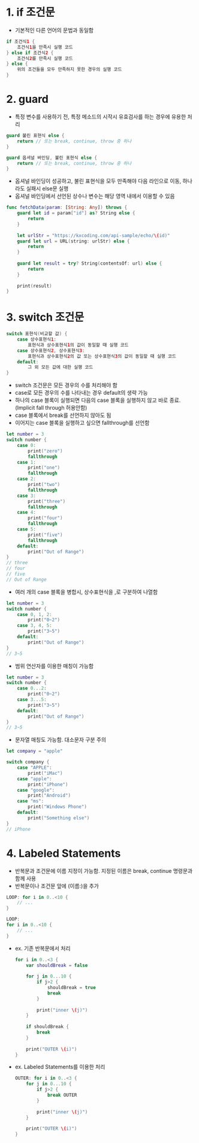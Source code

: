 # 1. if 조건문

- 기본적인 다른 언어의 문법과 동일함

```swift
if 조건식1 {
	조건식1을 만족시 실행 코드
} else if 조건식2 {
	조건식2를 만족시 실행 코드
} else {
	위의 조건들을 모두 만족하지 못한 경우의 실행 코드
}
```



# 2. guard

- 특정 변수를 사용하기 전, 특정 메소드의 시작시 유효검사를 하는 경우에 유용한 처리

```swift
guard 불린 표현식 else {
    return // 또는 break, continue, throw 중 하나
}

guard 옵셔널 바인딩, 불린 표현식 else {
    return // 또는 break, continue, throw 중 하나
}
```

- 옵셔널 바인딩이 성공하고, 불린 표현식을 모두 만족해야 다음 라인으로 이동, 하나라도 실패시 else문 실행
- 옵셔널 바인딩에서 선언된 상수나 변수는 해당 영역 내에서 이용할 수 있음

```swift
func fetchData(param: [String: Any]) throws {
    guard let id = param["id"] as? String else {
        return
    }
    
    let urlStr = "https://kxcoding.com/api-sample/echo/\(id)"
    guard let url = URL(string: urlStr) else {
        return
    }
    
    guard let result = try? String(contentsOf: url) else {
        return
    }
    
    print(result)
}
```



# 3. switch 조건문

```swift
switch 표현식(비교할 값) {
    case 상수표현식1:
    	표현식과 상수표현식1의 값이 동일할 때 실행 코드
    case 상수표현식2, 상수표현식3:
    	표현식과 상수표현식2의 값 또는 상수표현식3의 값이 동일할 때 실행 코드
    default:
    	그 외 모든 값에 대한 실행 코드
}
```

- switch 조건문은 모든 경우의 수를 처리해야 함
- case로 모든 경우의 수를 나타내는 경우 default의 생략 가능
- 하나의 case 블록이 실행되면 다음의 case 블록을 실행하지 않고 바로 종료.(Implicit fall through 허용안함) 
- case 블록에서 break를 선언하지 않아도 됨
- 이어지는 case 블록을 실행하고 싶으면 fallthrough를 선언함

```swift
let number = 3
switch number {
    case 0:
    	print("zero")
    	fallthrough
    case 1:
    	print("one")
    	fallthrough
    case 2:
    	print("two")
    	fallthrough
    case 3:
    	print("three")
    	fallthrough
    case 4:
    	print("four")
    	fallthrough
    case 5:
    	print("five")
    	fallthrough
    default:
    	print("Out of Range")
}
// three
// four
// five
// Out of Range
```

- 여러 개의 case 블록을 병합시, 상수표현식을 ,로 구분하여 나열함

```swift
let number = 3
switch number {
    case 0, 1, 2:
    	print("0~2")
    case 3, 4, 5:
    	print("3~5")
    default:
    	print("Out of Range")
}
// 3~5
```

- 범위 연산자를 이용한 매칭이 가능함

```swift
let number = 3
switch number {
    case 0...2:
    	print("0~2")
    case 3...5:
    	print("3~5")
    default:
    	print("Out of Range")
}
// 3~5
```

- 문자열 매칭도 가능함. 대소문자 구분 주의

```swift
let company = "apple"

switch company {
    case "APPLE":
    	print("iMac")
    case "apple":
    	print("iPhone")
    case "google":
    	print("Android")
    case "ms":
    	print("Windows Phone")
    default:
    	print("Something else")
}
// iPhone
```



# 4. Labeled Statements

- 반복문과 조건문에 이름 지정이 가능함. 지정된 이름은 break, continue 명령문과 함께 사용
- 반복문이나 조건문 앞에 (이름:)을 추가

```swift
LOOP: for i in 0..<10 {
    // ...
}

LOOP:
for i in 0..<10 {
    // ...
}
```



- ex. 기존 반복문에서 처리

  ```swift
  for i in 0..<3 {
      var shouldBreak = false
      
      for j in 0...10 {
          if j>2 {
              shouldBreak = true
              break
          }
          
          print("inner \(j)")
      }
      
      if shouldBreak {
          break
      }
      
      print("OUTER \(i)")
  }
  ```

- ex. Labeled Statements를 이용한 처리

  ```swift
  OUTER: for i in 0..<3 {
      for j in 0...10 {
          if j>2 {
              break OUTER
          }
          
          print("inner \(j)")
      }
      
      print("OUTER \(i)")
  }
  ```

  









